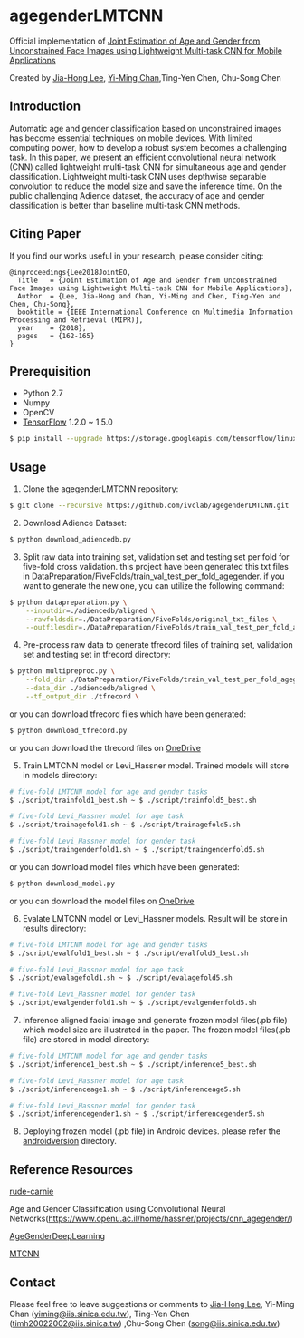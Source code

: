 # agegenderLMTCNN
Official implementation of [Joint Estimation of Age and Gender from Unconstrained Face Images using Lightweight Multi-task CNN for Mobile Applications](https://arxiv.org/abs/1806.02023)

Created by [Jia-Hong Lee](https://github.com/Jia-HongHenryLee), [Yi-Ming Chan](https://github.com/yimingchan),Ting-Yen Chen, Chu-Song Chen

## Introduction
Automatic age and gender classification based on unconstrained images has become essential techniques on mobile devices. With limited computing power, how to develop a robust system becomes a challenging task. In this paper, we present an efficient convolutional neural network (CNN) called lightweight multi-task CNN for simultaneous age and gender classification. Lightweight multi-task CNN uses depthwise separable convolution to reduce the model size and save the inference time. On the public challenging Adience dataset, the accuracy of age and gender classification is better than baseline multi-task CNN methods.

## Citing Paper
If you find our works useful in your research, please consider citing:

	@inproceedings{Lee2018JointEO,
	  Title   = {Joint Estimation of Age and Gender from Unconstrained Face Images using Lightweight Multi-task CNN for Mobile Applications},
	  Author  = {Lee, Jia-Hong and Chan, Yi-Ming and Chen, Ting-Yen and Chen, Chu-Song}, 
	  booktitle = {IEEE International Conference on Multimedia Information Processing and Retrieval (MIPR)},
	  year    = {2018},
	  pages   = {162-165}
	}

## Prerequisition
- Python 2.7
- Numpy
- OpenCV
- [TensorFlow](https://www.tensorflow.org/install/install_linux) 1.2.0 ~ 1.5.0
```bash
$ pip install --upgrade https://storage.googleapis.com/tensorflow/linux/gpu/tensorflow_gpu-1.2.0-cp27-none-linux_x86_64.whl
```
## Usage
1. Clone the agegenderLMTCNN repository:
```bash
$ git clone --recursive https://github.com/ivclab/agegenderLMTCNN.git
```
2. Download Adience Dataset:
```bash
$ python download_adiencedb.py
```
3. Split raw data into training set, validation set and testing set per fold for five-fold cross validation.
this project have been generated this txt files in DataPreparation/FiveFolds/train_val_test_per_fold_agegender.
if you want to generate the new one, you can utilize the following command:
```bash
$ python datapreparation.py \
	--inputdir=./adiencedb/aligned \
	--rawfoldsdir=./DataPreparation/FiveFolds/original_txt_files \
	--outfilesdir=./DataPreparation/FiveFolds/train_val_test_per_fold_agegender
```
4. Pre-process raw data to generate tfrecord files of training set, validation set and testing set in tfrecord directory:
```bash
$ python multipreproc.py \
	--fold_dir ./DataPreparation/FiveFolds/train_val_test_per_fold_agegender \
	--data_dir ./adiencedb/aligned \
	--tf_output_dir ./tfrecord \
```
or you can download tfrecord files which have been generated:
```bash
$ python download_tfrecord.py
```
or you can download the tfrecord files on [OneDrive](https://9caff703fcfa4c3fac83-my.sharepoint.com/:u:/g/personal/honghenry_lee_iis_sinica_edu_tw/ES91ijG3cCZCieytYdqczoIBY7JjuePELHhTXPIbxBTo_g?e=ADjDco)

5. Train LMTCNN model or Levi_Hassner model. Trained models will store in models directory:
```bash
# five-fold LMTCNN model for age and gender tasks 
$ ./script/trainfold1_best.sh ~ $ ./script/trainfold5_best.sh 

# five-fold Levi_Hassner model for age task
$ ./script/trainagefold1.sh ~ $ ./script/trainagefold5.sh

# five-fold Levi_Hassner model for gender task
$ ./script/traingenderfold1.sh ~ $ ./script/traingenderfold5.sh
```
or you can download model files which have been generated:
```bash
$ python download_model.py
```
or you can download the model files on [OneDrive]( https://9caff703fcfa4c3fac83-my.sharepoint.com/:u:/g/personal/honghenry_lee_iis_sinica_edu_tw/ESMSGAn0fC5ElnHTMdeMFJMBjDWUbbKUve5nW8kQ2as-9Q?e=KLjYwh)

6. Evalate LMTCNN model or Levi_Hassner models. Result will be store in results directory:
```bash
# five-fold LMTCNN model for age and gender tasks 
$ ./script/evalfold1_best.sh ~ $ ./script/evalfold5_best.sh 

# five-fold Levi_Hassner model for age task
$ ./script/evalagefold1.sh ~ $ ./script/evalagefold5.sh

# five-fold Levi_Hassner model for gender task
$ ./script/evalgenderfold1.sh ~ $ ./script/evalgenderfold5.sh
```

7. Inference aligned facial image and generate frozen model files(.pb file) which model size are illustrated in the paper. The frozen model files(.pb file) are stored in model directory:
```bash
# five-fold LMTCNN model for age and gender tasks 
$ ./script/inference1_best.sh ~ $ ./script/inference5_best.sh 

# five-fold Levi_Hassner model for age task
$ ./script/inferenceage1.sh ~ $ ./script/inferenceage5.sh

# five-fold Levi_Hassner model for gender task
$ ./script/inferencegender1.sh ~ $ ./script/inferencegender5.sh
```

8. Deploying frozen model (.pb file) in Android devices.
please refer the [androidversion](https://github.com/ivclab/agegenderLMTCNN/tree/master/androidversion) directory.

## Reference Resources
[rude-carnie](https://github.com/dpressel/rude-carnie)

Age and Gender Classification using Convolutional Neural Networks(https://www.openu.ac.il/home/hassner/projects/cnn_agegender/)

[AgeGenderDeepLearning](https://github.com/GilLevi/AgeGenderDeepLearning)

[MTCNN](https://github.com/kpzhang93/MTCNN_face_detection_alignment)


## Contact
Please feel free to leave suggestions or comments to [Jia-Hong Lee](https://github.com/Jia-HongHenryLee), Yi-Ming Chan (yiming@iis.sinica.edu.tw), Ting-Yen Chen (timh20022002@iis.sinica.tw) ,Chu-Song Chen (song@iis.sinica.edu.tw)


